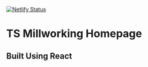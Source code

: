 [![Netlify Status](https://api.netlify.com/api/v1/badges/bea37b55-759d-4a9b-a973-10af0fcb0787/deploy-status)](https://app.netlify.com/sites/tsmillworking/deploys)

# TS Millworking Homepage 
## Built Using React 
